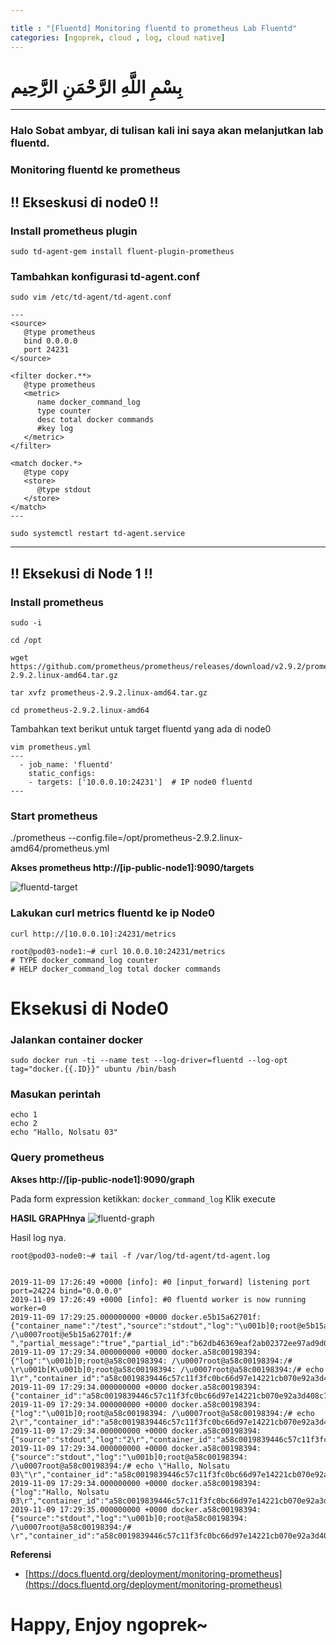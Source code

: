 ```yaml
---

title : "[Fluentd] Monitoring fluentd to prometheus Lab Fluentd"
categories: [ngoprek, cloud , log, cloud native]
---
```

# بِسْمِ اللَّهِ الرَّحْمَنِ الرَّحِيم
---

### Halo Sobat ambyar, di tulisan kali ini saya akan melanjutkan lab fluentd.

### Monitoring fluentd ke prometheus


## !! Ekseskusi di node0 !!
### Install prometheus plugin
```shell
sudo td-agent-gem install fluent-plugin-prometheus
```
### Tambahkan konfigurasi td-agent.conf
```shell
sudo vim /etc/td-agent/td-agent.conf

---
<source>
   @type prometheus
   bind 0.0.0.0
   port 24231
</source>

<filter docker.**>
   @type prometheus
   <metric>
      name docker_command_log
      type counter
      desc total docker commands
      #key log
   </metric>
</filter>

<match docker.*>
   @type copy
   <store>
      @type stdout
   </store>
</match>
---

sudo systemctl restart td-agent.service
```
---
## !! Eksekusi di Node 1 !!

### Install prometheus 
```shell
sudo -i

cd /opt

wget https://github.com/prometheus/prometheus/releases/download/v2.9.2/prometheus-2.9.2.linux-amd64.tar.gz

tar xvfz prometheus-2.9.2.linux-amd64.tar.gz

cd prometheus-2.9.2.linux-amd64
```
Tambahkan text berikut untuk target fluentd yang ada di node0
```shell
vim prometheus.yml
---
  - job_name: 'fluentd'
    static_configs:
    - targets: ['10.0.0.10:24231']  # IP node0 fluentd
---
```
### Start prometheus 

./prometheus --config.file=/opt/prometheus-2.9.2.linux-amd64/prometheus.yml

**Akses prometheus http://[ip-public-node1]:9090/targets**

![fluentd-target](https://raw.githubusercontent.com/ammarun11/ammarun11.github.io/master/static/img/_posts/3-fl-adm-J.png)


### Lakukan curl metrics fluentd ke ip Node0
```shell
curl http://[10.0.0.10]:24231/metrics

root@pod03-node1:~# curl 10.0.0.10:24231/metrics
# TYPE docker_command_log counter
# HELP docker_command_log total docker commands
```

# Eksekusi di Node0

### Jalankan container docker
```shell
sudo docker run -ti --name test --log-driver=fluentd --log-opt tag="docker.{{.ID}}" ubuntu /bin/bash
```

### Masukan perintah
```shell
echo 1
echo 2
echo "Hallo, Nolsatu 03"
```

### Query prometheus

**Akses http://[ip-public-node1]:9090/graph**

Pada form expression ketikkan: `docker_command_log`
Klik execute

**HASIL GRAPHnya**
![fluentd-graph](https://raw.githubusercontent.com/ammarun11/ammarun11.github.io/master/static/img/_posts/3-fl-adm-M.png)

Hasil log nya.
```shell
root@pod03-node0:~# tail -f /var/log/td-agent/td-agent.log


2019-11-09 17:26:49 +0000 [info]: #0 [input_forward] listening port port=24224 bind="0.0.0.0"
2019-11-09 17:26:49 +0000 [info]: #0 fluentd worker is now running worker=0
2019-11-09 17:29:25.000000000 +0000 docker.e5b15a62701f: {"container_name":"/test","source":"stdout","log":"\u001b]0;root@e5b15a62701f: /\u0007root@e5b15a62701f:/# ","partial_message":"true","partial_id":"b62db46369eaf2ab02372ee97ad9d06f957585105396cf3d333cb216e62cbabe","partial_ordinal":"1","partial_last":"false","container_id":"e5b15a62701f6efc6f642c8c3f9adfe604a22300ccf72e3ed26b320a933b0ee6"}
2019-11-09 17:29:34.000000000 +0000 docker.a58c00198394: {"log":"\u001b]0;root@a58c00198394: /\u0007root@a58c00198394:/# \r\u001b[K\u001b]0;root@a58c00198394: /\u0007root@a58c00198394:/# echo 1\r","container_id":"a58c0019839446c57c11f3fc0bc66d97e14221cb070e92a3d408c716a22f0357","container_name":"/test","source":"stdout"}
2019-11-09 17:29:34.000000000 +0000 docker.a58c00198394: {"container_id":"a58c0019839446c57c11f3fc0bc66d97e14221cb070e92a3d408c716a22f0357","container_name":"/test","source":"stdout","log":"1\r"}
2019-11-09 17:29:34.000000000 +0000 docker.a58c00198394: {"log":"\u001b]0;root@a58c00198394: /\u0007root@a58c00198394:/# echo 2\r","container_id":"a58c0019839446c57c11f3fc0bc66d97e14221cb070e92a3d408c716a22f0357","container_name":"/test","source":"stdout"}
2019-11-09 17:29:34.000000000 +0000 docker.a58c00198394: {"source":"stdout","log":"2\r","container_id":"a58c0019839446c57c11f3fc0bc66d97e14221cb070e92a3d408c716a22f0357","container_name":"/test"}
2019-11-09 17:29:34.000000000 +0000 docker.a58c00198394: {"source":"stdout","log":"\u001b]0;root@a58c00198394: /\u0007root@a58c00198394:/# echo \"Hallo, Nolsatu 03\"\r","container_id":"a58c0019839446c57c11f3fc0bc66d97e14221cb070e92a3d408c716a22f0357","container_name":"/test"}
2019-11-09 17:29:34.000000000 +0000 docker.a58c00198394: {"log":"Hallo, Nolsatu 03\r","container_id":"a58c0019839446c57c11f3fc0bc66d97e14221cb070e92a3d408c716a22f0357","container_name":"/test","source":"stdout"}
2019-11-09 17:29:35.000000000 +0000 docker.a58c00198394: {"source":"stdout","log":"\u001b]0;root@a58c00198394: /\u0007root@a58c00198394:/# \r","container_id":"a58c0019839446c57c11f3fc0bc66d97e14221cb070e92a3d408c716a22f0357","container_name":"/test"}
```
**Referensi**
* [https://docs.fluentd.org/deployment/monitoring-prometheus](https://docs.fluentd.org/deployment/monitoring-prometheus)


# Happy,  Enjoy ngoprek~
